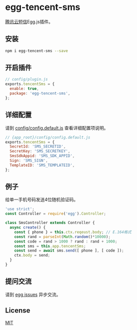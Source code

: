 # egg-tencent-sms

[腾讯云短信]Egg.js插件。

## 安装

```bash
npm i egg-tencent-sms --save
```

## 开启插件

```js
// config/plugin.js
exports.tencentSms = {
  enable: true,
  package: 'egg-tencent-sms',
};
```

## 详细配置

请到 [config/config.default.js](config/config.default.js) 查看详细配置项说明。

```js
// {app_root}/config/config.default.js
exports.tencentSms = {
  SecretId: 'SMS_SECRETID',
  SecretKey: 'SMS_SECRETKEY',
  SmsSdkAppid: 'SMS_SDK_APPID',
  Sign: 'SMS_SIGN',
  TemplateID: 'SMS_TEMPLATEID',
};
```

## 例子

给单一手机号码发送4位随机验证码。

```js
'use strict';
const Controller = require('egg').Controller;

class SmsController extends Controller {
  async create() {
    const { phone } = this.ctx.reqeust.body; // E.164格式
    const rand = parseInt(Math.random()*10000);
    const code = rand > 1000 ? rand : rand + 1000;
    const sms = this.app.tencentSms;
    const send = await sms.send([ phone ], [ code ]);
    ctx.body = send;
  }
}
```

## 提问交流

请到 [egg issues](https://github.com/axolo/egg-tencent-sms/issues) 异步交流。

## License

[MIT](LICENSE)

[腾讯云短信]: https://cloud.tencent.com/document/product/382/43197

